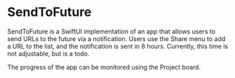 # SendToFuture

SendToFuture is a SwiftUI implementation of an app that allows users to send URLs to the future via a notification. Users use the Share menu to add a URL to the list, and the notification is sent in 8 hours. Currently, this time is not adjustable, but is a todo.

The progress of the app can be monitored using the Project board.
